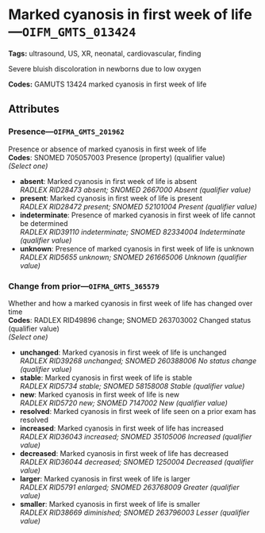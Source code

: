 # Marked cyanosis in first week of life—`OIFM_GMTS_013424`

**Tags:** ultrasound, US, XR, neonatal, cardiovascular, finding

Severe bluish discoloration in newborns due to low oxygen

**Codes:** GAMUTS 13424 marked cyanosis in first week of life

## Attributes

### Presence—`OIFMA_GMTS_201962`

Presence or absence of marked cyanosis in first week of life  
**Codes**: SNOMED 705057003 Presence (property) (qualifier value)  
*(Select one)*

- **absent**: Marked cyanosis in first week of life is absent  
_RADLEX RID28473 absent; SNOMED 2667000 Absent (qualifier value)_
- **present**: Marked cyanosis in first week of life is present  
_RADLEX RID28472 present; SNOMED 52101004 Present (qualifier value)_
- **indeterminate**: Presence of marked cyanosis in first week of life cannot be determined  
_RADLEX RID39110 indeterminate; SNOMED 82334004 Indeterminate (qualifier value)_
- **unknown**: Presence of marked cyanosis in first week of life is unknown  
_RADLEX RID5655 unknown; SNOMED 261665006 Unknown (qualifier value)_

### Change from prior—`OIFMA_GMTS_365579`

Whether and how a marked cyanosis in first week of life has changed over time  
**Codes**: RADLEX RID49896 change; SNOMED 263703002 Changed status (qualifier value)  
*(Select one)*

- **unchanged**: Marked cyanosis in first week of life is unchanged  
_RADLEX RID39268 unchanged; SNOMED 260388006 No status change (qualifier value)_
- **stable**: Marked cyanosis in first week of life is stable  
_RADLEX RID5734 stable; SNOMED 58158008 Stable (qualifier value)_
- **new**: Marked cyanosis in first week of life is new  
_RADLEX RID5720 new; SNOMED 7147002 New (qualifier value)_
- **resolved**: Marked cyanosis in first week of life seen on a prior exam has resolved  
- **increased**: Marked cyanosis in first week of life has increased  
_RADLEX RID36043 increased; SNOMED 35105006 Increased (qualifier value)_
- **decreased**: Marked cyanosis in first week of life has decreased  
_RADLEX RID36044 decreased; SNOMED 1250004 Decreased (qualifier value)_
- **larger**: Marked cyanosis in first week of life is larger  
_RADLEX RID5791 enlarged; SNOMED 263768009 Greater (qualifier value)_
- **smaller**: Marked cyanosis in first week of life is smaller  
_RADLEX RID38669 diminished; SNOMED 263796003 Lesser (qualifier value)_